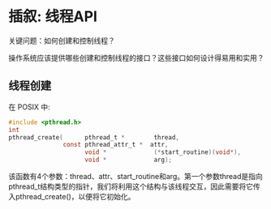 # 插叙: 线程API

关键问题：如何创建和控制线程？

操作系统应该提供哪些创建和控制线程的接口？这些接口如何设计得易用和实用？

## 线程创建

在 POSIX 中:
```C
#include <pthread.h>
int
pthread_create(      pthread_t *        thread,
               const pthread_attr_t *  attr,
                     void *             (*start_routine)(void*),
                     void *             arg);
```


该函数有4个参数：thread、attr、start_routine和arg。第一个参数thread是指向pthread_t结构类型的指针，我们将利用这个结构与该线程交互，因此需要将它传入pthread_create()，以便将它初始化。